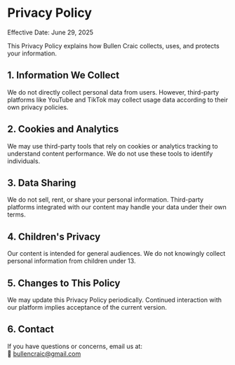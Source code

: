 # Privacy Policy

Effective Date: June 29, 2025

This Privacy Policy explains how Bullen Craic collects, uses, and protects your information.

## 1. Information We Collect
We do not directly collect personal data from users. However, third-party platforms like YouTube and TikTok may collect usage data according to their own privacy policies.

## 2. Cookies and Analytics
We may use third-party tools that rely on cookies or analytics tracking to understand content performance. We do not use these tools to identify individuals.

## 3. Data Sharing
We do not sell, rent, or share your personal information. Third-party platforms integrated with our content may handle your data under their own terms.

## 4. Children's Privacy
Our content is intended for general audiences. We do not knowingly collect personal information from children under 13.

## 5. Changes to This Policy
We may update this Privacy Policy periodically. Continued interaction with our platform implies acceptance of the current version.

## 6. Contact
If you have questions or concerns, email us at:  
📧 bullencraic@gmail.com
